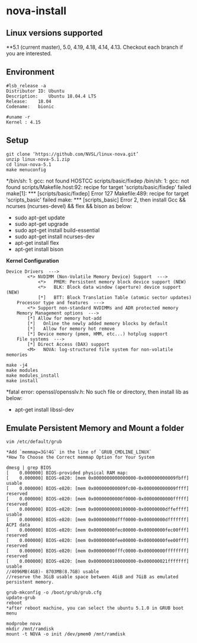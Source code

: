 # nova-install

## Linux versions supported
**5.1 (current master), 5.0, 4.19, 4.18, 4.14, 4.13. Checkout each branch if you are interested.

## Environment
```
#lsb_release -a
Distributor ID:	Ubuntu
Description:	Ubuntu 18.04.4 LTS
Release:	18.04
Codename:	bionic

#uname -r 
Kernel : 4.15
```
## Setup
```
git clone ‘https://github.com/NVSL/linux-nova.git’
unzip linux-nova-5.1.zip
cd linux-nova-5.1
make menuconfig
```
*/bin/sh: 1: gcc: not found
  HOSTCC  scripts/basic/fixdep
/bin/sh: 1: gcc: not found
scripts/Makefile.host:92: recipe for target 'scripts/basic/fixdep' failed
make[1]: *** [scripts/basic/fixdep] Error 127
Makefile:489: recipe for target 'scripts_basic' failed
make: *** [scripts_basic] Error 2, then install Gcc && ncurses (ncurses-devel) && flex && bison as below:

* sudo apt-get update
* sudo apt-get upgrade
* sudo apt-get install build-essential
* sudo apt-get install ncurses-dev
* apt-get install flex
* apt-get install bison

**Kernel Configuration**
```
Device Drivers  --->
        <*> NVDIMM (Non-Volatile Memory Device) Support  --->
            <*>   PMEM: Persistent memory block device support (NEW)
            <*>   BLK: Block data window (aperture) device support (NEW)
            [*]   BTT: Block Translation Table (atomic sector updates)
    Processor type and features  --->
        <*> Support non-standard NVDIMMs and ADR protected memory
    Memory Management options  --->
        [*] Allow for memory hot-add
        [*]   Online the newly added memory blocks by default
        [*]   Allow for memory hot remove
        [*] Device memory (pmem, HMM, etc...) hotplug support
    File systems  --->
        [*] Direct Access (DAX) support
        <M>   NOVA: log-structured file system for non-volatile memories
```
```
make -j4 
make modules
make modules_install 
make install
```
*fatal error: openssl/opensslv.h: No such file or directory, then install lib as below:
* apt-get install libssl-dev

## Emulate Persistent Memory and Mount a folder
```
vim /etc/default/grub

*Add `memmap=3G!4G` in the line of `GRUB_CMDLINE_LINUX`
*How To Choose the Correct memmap Option for Your System

dmesg | grep BIOS
[    0.000000] BIOS-provided physical RAM map:
[    0.000000] BIOS-e820: [mem 0x0000000000000000-0x000000000009fbff] usable
[    0.000000] BIOS-e820: [mem 0x000000000009fc00-0x000000000009ffff] reserved
[    0.000000] BIOS-e820: [mem 0x00000000000f0000-0x00000000000fffff] reserved
[    0.000000] BIOS-e820: [mem 0x0000000000100000-0x00000000dffeffff] usable
[    0.000000] BIOS-e820: [mem 0x00000000dfff0000-0x00000000dfffffff] ACPI data
[    0.000000] BIOS-e820: [mem 0x00000000fec00000-0x00000000fec00fff] reserved
[    0.000000] BIOS-e820: [mem 0x00000000fee00000-0x00000000fee00fff] reserved
[    0.000000] BIOS-e820: [mem 0x00000000fffc0000-0x00000000ffffffff] reserved
[    0.000000] BIOS-e820: [mem 0x0000000100000000-0x000000021fffffff] usable
//4096MB(4GB)- 8703MB(8.7GB) usable
//reserve the 3GiB usable space between 4GiB and 7GiB as emulated persistent memory.

grub-mkconfig -o /boot/grub/grub.cfg
update-grub
reboot
*after reboot machine, you can select the ubuntu 5.1.0 in GRUB boot menu

modprobe nova
mkdir /mnt/ramdisk
mount -t NOVA -o init /dev/pmem0 /mnt/ramdisk
```


